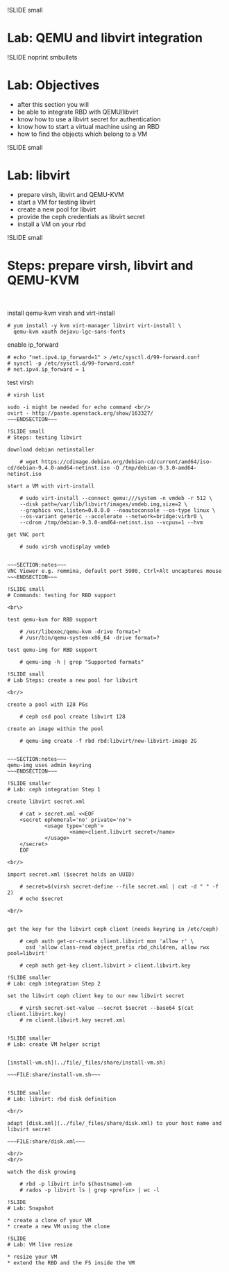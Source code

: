 !SLIDE small
# Lab: QEMU and libvirt integration

!SLIDE noprint smbullets
# Lab: Objectives

* after this section you will
 * be able to integrate RBD with QEMU/libvirt
 * know how to use a libvirt secret for authentication  
 * know how to start a virtual machine using an RBD
 * how to find the objects which belong to a VM

!SLIDE small
# Lab: libvirt

* prepare virsh, libvirt and QEMU-KVM
* start a VM for testing libvirt
* create a new pool for libvirt
* provide the ceph credentials as libvirt secret
* install a VM on your rbd

!SLIDE small
# Steps: prepare virsh, libvirt and QEMU-KVM

<br/>

install qemu-kvm virsh and virt-install

    # yum install -y kvm virt-manager libvirt virt-install \
      qemu-kvm xauth dejavu-lgc-sans-fonts

enable ip_forward

    # echo "net.ipv4.ip_forward=1" > /etc/sysctl.d/99-forward.conf
    # sysctl -p /etc/sysctl.d/99-forward.conf
    # net.ipv4.ip_forward = 1

test virsh

    # virsh list

~~~SECTION:notes~~~
sudo -i might be needed for echo command <br/>
ovirt - http://paste.openstack.org/show/163327/
~~~ENDSECTION~~~

!SLIDE small
# Steps: testing libvirt

download debian netinstaller

    # wget https://cdimage.debian.org/debian-cd/current/amd64/iso-cd/debian-9.4.0-amd64-netinst.iso -O /tmp/debian-9.3.0-amd64-netinst.iso

start a VM with virt-install

    # sudo virt-install --connect qemu:///system -n vmdeb -r 512 \
    --disk path=/var/lib/libvirt/images/vmdeb.img,size=2 \
    --graphics vnc,listen=0.0.0.0 --noautoconsole --os-type linux \
    --os-variant generic --accelerate --network=bridge:virbr0 \
    --cdrom /tmp/debian-9.3.0-amd64-netinst.iso --vcpus=1 --hvm 

get VNC port

    # sudo virsh vncdisplay vmdeb
    

~~~SECTION:notes~~~
VNC Viewer e.g. remmina, default port 5900, Ctrl+Alt uncaptures mouse
~~~ENDSECTION~~~

!SLIDE small
# Commands: testing for RBD support

<br\>
    
test qemu-kvm for RBD support

    # /usr/libexec/qemu-kvm -drive format=?
    # /usr/bin/qemu-system-x86_64 -drive format=?
    
test qemu-img for RBD support

    # qemu-img -h | grep "Supported formats"

!SLIDE small
# Lab Steps: create a new pool for libvirt

<br/>

create a pool with 128 PGs

    # ceph osd pool create libvirt 128

create an image within the pool

    # qemu-img create -f rbd rbd:libvirt/new-libvirt-image 2G


~~~SECTION:notes~~~
qemu-img uses admin keyring
~~~ENDSECTION~~~

!SLIDE smaller
# Lab: ceph integration Step 1

create libvirt secret.xml

    # cat > secret.xml <<EOF
    <secret ephemeral='no' private='no'>
            <usage type='ceph'>
                    <name>client.libvirt secret</name>
            </usage>
    </secret>
    EOF

<br/>

import secret.xml ($secret holds an UUID)

    # secret=$(virsh secret-define --file secret.xml | cut -d " " -f 2)
    # echo $secret

<br/>


get the key for the libvirt ceph client (needs keyring in /etc/ceph)

    # ceph auth get-or-create client.libvirt mon 'allow r' \
      osd 'allow class-read object_prefix rbd_children, allow rwx pool=libvirt'

    # ceph auth get-key client.libvirt > client.libvirt.key

!SLIDE smaller
# Lab: ceph integration Step 2

set the libvirt ceph client key to our new libvirt secret

    # virsh secret-set-value --secret $secret --base64 $(cat client.libvirt.key)
    # rm client.libvirt.key secret.xml


!SLIDE smaller
# Lab: create VM helper script


[install-vm.sh](../file/_files/share/install-vm.sh)

~~~FILE:share/install-vm.sh~~~


!SLIDE smaller
# Lab: libvirt: rbd disk definition

<br/>

adapt [disk.xml](../file/_files/share/disk.xml) to your host name and libvirt secret 

~~~FILE:share/disk.xml~~~

<br/>
<br/>

watch the disk growing

    # rbd -p libvirt info $(hostname)-vm
    # rados -p libvirt ls | grep <prefix> | wc -l

!SLIDE
# Lab: Snapshot

* create a clone of your VM
* create a new VM using the clone

!SLIDE
# Lab: VM live resize

* resize your VM
* extend the RBD and the FS inside the VM
